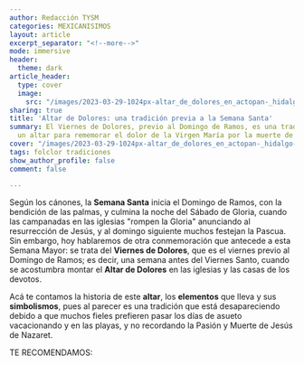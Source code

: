```yaml
---
author: Redacción TYSM
categories: MEXICANISIMOS
layout: article
excerpt_separator: "<!--more-->"
mode: immersive
header:
  theme: dark
article_header:
  type: cover
  image:
    src: "/images/2023-03-29-1024px-altar_de_dolores_en_actopan-_hidalgo-_mexico_-2018-_02.jpg"
sharing: true
title: 'Altar de Dolores: una tradición previa a la Semana Santa'
summary: El Viernes de Dolores, previo al Domingo de Ramos, es una tradición montar
  un altar para rememorar el dolor de la Virgen María por la muerte de su hijo…
cover: "/images/2023-03-29-1024px-altar_de_dolores_en_actopan-_hidalgo-_mexico_-2018-_02.jpg"
tags: folclor tradiciones
show_author_profile: false
comment: false

---
```

Según los cánones, la **Semana Santa** inicia el Domingo de Ramos, con la bendición de las palmas, y culmina la noche del Sábado de Gloria, cuando las campanadas en las iglesias "rompen la Gloria" anunciando al resurrección de Jesús, y al domingo siguiente muchos festejan la Pascua. Sin embargo, hoy hablaremos de otra conmemoración que antecede a esta Semana Mayor: se trata del **Viernes de Dolores**, que es el viernes previo al Domingo de Ramos; es decir, una semana antes del Viernes Santo, cuando se acostumbra montar el **Altar de Dolores** en las iglesias y las casas de los devotos.

Acá te contamos la historia de este **altar**, los **elementos** que lleva y sus **simbolismos**, pues al parecer es una tradición que está desapareciendo debido a que muchos fieles prefieren pasar los días de asueto vacacionando y en las playas, y no recordando la Pasión y Muerte de Jesús de Nazaret.

TE RECOMENDAMOS: